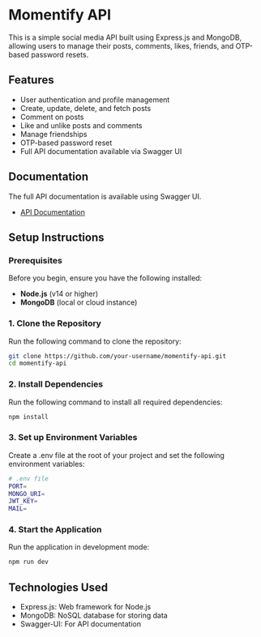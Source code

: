 # Momentify API

This is a simple social media API built using Express.js and MongoDB, allowing users to manage their posts, comments, likes, friends, and OTP-based password resets.

## Features

- User authentication and profile management
- Create, update, delete, and fetch posts
- Comment on posts
- Like and unlike posts and comments
- Manage friendships
- OTP-based password reset
- Full API documentation available via Swagger UI

## Documentation

The full API documentation is available using Swagger UI.

- [API Documentation](http://localhost:3000/api-docs)

## Setup Instructions

### Prerequisites

Before you begin, ensure you have the following installed:

- **Node.js** (v14 or higher)
- **MongoDB** (local or cloud instance)

### 1. Clone the Repository

Run the following command to clone the repository:

```bash
git clone https://github.com/your-username/momentify-api.git
cd momentify-api
```

### 2. Install Dependencies

Run the following command to install all required dependencies:

```bash
npm install
```

### 3. Set up Environment Variables

Create a .env file at the root of your project and set the following environment variables:

```bash
# .env file
PORT=
MONGO_URI=
JWT_KEY=
MAIL=
```

### 4. Start the Application

Run the application in development mode:

```bash
npm run dev
```

## Technologies Used

- Express.js: Web framework for Node.js
- MongoDB: NoSQL database for storing data
- Swagger-UI: For API documentation
